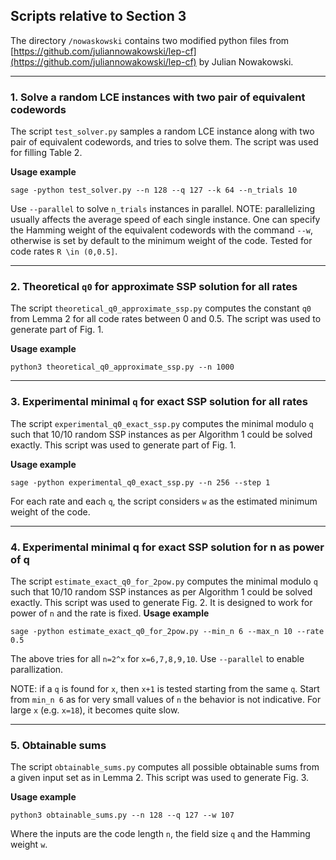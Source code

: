 ## Scripts relative to Section 3
The directory `/nowaskowski` contains two modified python files from [https://github.com/juliannowakowski/lep-cf](https://github.com/juliannowakowski/lep-cf) by Julian Nowakowski.
_________

### 1. Solve a random LCE instances with two pair of equivalent codewords
The script `test_solver.py` samples a random LCE instance along with two pair of equivalent codewords, and tries to solve them. The script was used for filling Table 2.

**Usage example**
```
sage -python test_solver.py --n 128 --q 127 --k 64 --n_trials 10 
```
Use `--parallel` to solve `n_trials` instances in parallel. NOTE: parallelizing usually affects the average speed of each single instance.
One can specify the Hamming weight of the equivalent codewords with the command `--w`, otherwise is set by default to the minimum weight of the code.
Tested for code rates `R \in (0,0.5]`.
_________

### 2. Theoretical `q0` for approximate SSP solution for all rates
The script `theoretical_q0_approximate_ssp.py` computes the constant `q0` from Lemma 2 for all code rates between 0 and 0.5.
The script was used to generate part of Fig. 1.

**Usage example**
```
python3 theoretical_q0_approximate_ssp.py --n 1000
```
---------

### 3. Experimental minimal `q` for exact SSP solution for all rates
The script `experimental_q0_exact_ssp.py` computes the minimal modulo `q` such that 10/10 random SSP instances as per Algorithm 1 could be solved exactly.
This script was used to generate part of Fig. 1.

**Usage example**
```
sage -python experimental_q0_exact_ssp.py --n 256 --step 1
```
For each rate and each `q`, the script considers `w` as the estimated minimum weight of the code.
_________

### 4. Experimental minimal q for exact SSP solution for n as power of q
The script `estimate_exact_q0_for_2pow.py` computes the minimal modulo `q` such that 10/10 random SSP instances as per Algorithm 1 could be solved exactly.
This script was used to generate Fig. 2. It is designed to work for power of `n` and the rate is fixed.
**Usage example**
```
sage -python estimate_exact_q0_for_2pow.py --min_n 6 --max_n 10 --rate 0.5
```
The above tries for all `n=2^x` for `x=6,7,8,9,10`. Use `--parallel` to enable parallization. 

NOTE: if a `q` is found for `x`, then `x+1` is tested starting from the same `q`. Start from `min_n 6` as for very small values of `n` the behavior is not indicative.
For large `x` (e.g. `x=18`), it becomes quite slow.
_________

### 5. Obtainable sums
The script `obtainable_sums.py` computes all possible obtainable sums from a given input set as in Lemma 2.
This script was used to generate Fig. 3.

**Usage example**
```
python3 obtainable_sums.py --n 128 --q 127 --w 107
```
Where the inputs are the code length `n`, the field size `q` and the Hamming weight `w`.



